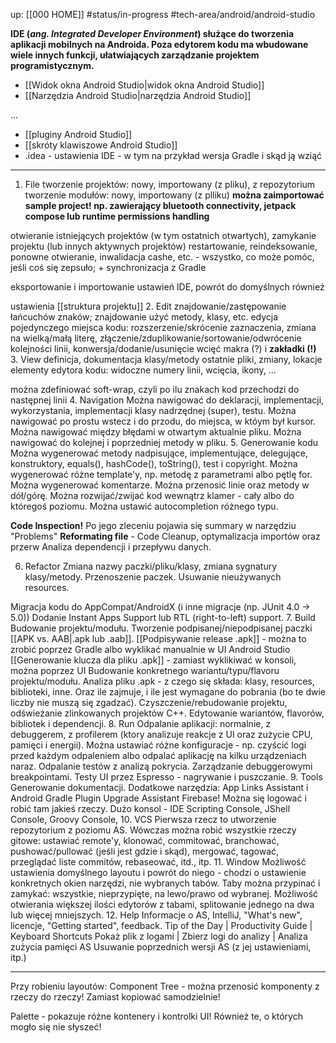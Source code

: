 up: [[000 HOME]]
#status/in-progress 
#tech-area/android/android-studio

**IDE (_ang. Integrated Developer Environment_) służące do tworzenia aplikacji mobilnych na Androida. Poza edytorem kodu ma wbudowane wiele innych funkcji, ułatwiających zarządzanie projektem programistycznym.**

- [[Widok okna Android Studio|widok okna Android Studio]]
- [[Narzędzia Android Studio|narzędzia Android Studio]]

...
- [[pluginy Android Studio]]
- [[skróty klawiszowe Android Studio]]
- .idea - ustawienia IDE - w tym na przykład wersja Gradle i skąd ją wziąć


---
1. File
tworzenie projektów: nowy, importowany (z pliku), z repozytorium
tworzenie modułów: nowy, importowany (z plliku)
**można zaimportować sample project! np. zawierający bluetooth connectivity, jetpack compose lub runtime permissions handling**

otwieranie istniejących projektów (w tym ostatnich otwartych), zamykanie projektu (lub innych aktywnych projektów)
restartowanie, reindeksowanie, ponowne otwieranie, inwalidacja cashe, etc. - wszystko, co może pomóc, jeśli coś się zepsuło; + synchronizacja z Gradle

eksportowanie i importowanie ustawień IDE, powrót do domyślnych również

ustawienia
[[struktura projektu]]
2. Edit
znajdowanie/zastępowanie łańcuchów znaków; znajdowanie użyć metody, klasy, etc.
edycja pojedynczego miejsca kodu: 
rozszerzenie/skrócenie zaznaczenia, zmiana na wielką/małą literę, złączenie/zduplikowanie/sortowanie/odwrócenie kolejności linii, konwersja/dodanie/usunięcie wcięć
makra (?) i **zakładki (!)**
3. View
definicja, dokumentacja klasy/metody
ostatnie pliki, zmiany, lokacje
elementy edytora kodu: widoczne numery linii, wcięcia, ikony, ...

można zdefiniować soft-wrap, czyli po ilu znakach kod przechodzi do następnej linii
4. Navigation
Można nawigować do deklaracji, implementacji, wykorzystania, implementacji klasy nadrzędnej (super), testu.
Można nawigować po prostu wstecz i do przodu, do miejsca, w któym był kursor.
Można nawigować między błędami w otwartym aktualnie pliku.
Można nawigować do kolejnej i poprzedniej metody w pliku.
5. Generowanie kodu
Można wygenerować metody nadpisujące, implementujące, delegujące, konstruktory, equals(), hashCode(), toString(), test i copyright.
Można wygenerować różne template'y, np. metodę z parametrami albo pętlę for.
Można wygenerować komentarze.
Można przenosić linie oraz metody w dół/górę.
Można rozwijać/zwijać kod wewnątrz klamer - cały albo do któregoś poziomu.
Można ustawić autocompletion różnego typu.

**Code Inspection!** Po jego zleceniu pojawia się summary w narzędziu "Problems"
**Reformating file** - Code Cleanup, optymalizacja importów oraz przerw
Analiza dependencji i przepływu danych.

6. Refactor
Zmiana nazwy paczki/pliku/klasy, zmiana sygnatury klasy/metody.
Przenoszenie paczek.
Usuwanie nieużywanych resources. 

Migracja kodu do AppCompat/AndroidX (i inne migracje (np. JUnit 4.0 -> 5.0))
Dodanie Instant Apps Support lub RTL (right-to-left) support.
7. Build
Budowanie projektu/modułu.
Tworzenie podpisanej/niepodpisanej paczki [[APK vs. AAB|.apk lub .aab]].
[[Podpisywanie release .apk]] - można to zrobić poprzez Gradle albo wyklikać manualnie w UI Android Studio
[[Generowanie klucza dla pliku .apk]] - zamiast wyklikiwać w konsoli, można poprzez UI
Budowanie konkretnego wariantu/typu/flavoru projektu/modułu.
Analiza pliku .apk - z czego się składa: klasy, resources, biblioteki, inne. Oraz ile zajmuje, i ile jest wymagane do pobrania (bo te dwie liczby nie muszą się zgadzać).
Czyszczenie/rebudowanie projektu, odświeżanie zlinkowanych projektów C++.
Edytowanie wariantów, flavorów, bibliotek i dependencji.
8. Run
Odpalanie aplikacji: normalnie, z debuggerem, z profilerem (ktory analizuje reakcje z UI oraz zużycie CPU, pamięci i energii). Można ustawiać różne konfiguracje - np. czyścić logi przed każdym odpaleniem albo odpalać aplikację na kilku urządzeniach naraz.
Odpalanie testów z analizą pokrycia.
Zarządzanie debuggerowymi breakpointami.
Testy UI przez Espresso - nagrywanie i puszczanie.
9. Tools
Generowanie dokumentacji.
Dodatkowe narzędzia: App Links Assistant i Android Gradle Plugin Upgrade Assistant
Firebase! Można się logować i robić tam jakieś rzeczy.
Dużo konsol - IDE Scripting Console, JShell Console, Groovy Console, 
10. VCS
Pierwsza rzecz to utworzenie repozytorium z poziomu AS. Wówczas można robić wszystkie rzeczy gitowe: ustawiać remote'y, klonować, commitować, branchować, pushować/pullować (jeśli jest gdzie i skąd), mergować, tagować, przeglądać liste commitów, rebaseować, itd., itp.
11. Window
Możliwość ustawienia domyślnego layoutu i powrót do niego - chodzi o ustawienie konkretnych okien narzędzi, nie wybranych tabów.
Taby można przypinać i zamykać: wszystkie, nieprzypięte, na lewo/prawo od wybranej.
Możliwość otwierania większej ilości edytorów z tabami, splitowanie jednego na dwa lub więcej mniejszych. 
12. Help
Informacje o AS, IntelliJ, "What's new", licencje, "Getting started", feedback. 
Tip of the Day | Productivity Guide | Keyboard Shortcuts 
Pokaż plik z logami | Zbierz logi do analizy | Analiza zużycia pamięci AS
Usuwanie poprzednich wersji AS (z jej ustawieniami, itp.)

---
Przy robieniu layoutów:
Component Tree - można przenosić komponenty z rzeczy do rzeczy! Zamiast kopiować samodzielnie!

Palette - pokazuje różne kontenery i kontrolki UI! Również te, o których mogło się nie słyszeć!
